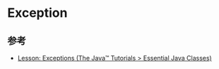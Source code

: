 # Exception

## 参考

- [Lesson: Exceptions (The Java™ Tutorials > Essential Java Classes)](https://docs.oracle.com/javase/tutorial/essential/exceptions/index.html)
